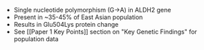 - Single nucleotide polymorphism (G→A) in ALDH2 gene  
- Present in ~35-45% of East Asian population  
- Results in Glu504Lys protein change  
- See [[Paper 1 Key Points]] section on "Key Genetic Findings" for population data